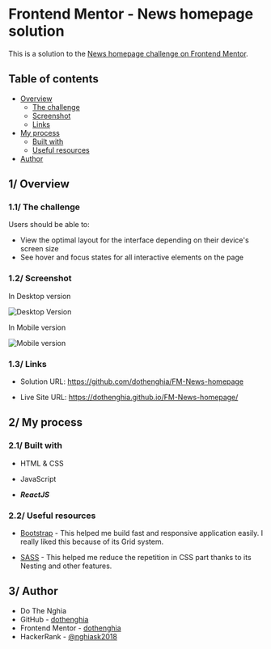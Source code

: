 # Frontend Mentor - News homepage solution

This is a solution to the [News homepage challenge on Frontend Mentor](https://www.frontendmentor.io/challenges/news-homepage-H6SWTa1MFl).

## Table of contents

- [Overview](#overview)
  - [The challenge](#the-challenge)
  - [Screenshot](#screenshot)
  - [Links](#links)
- [My process](#my-process)
  - [Built with](#built-with)
  - [Useful resources](#useful-resources)
- [Author](#author)


## 1/ Overview

### 1.1/ The challenge

Users should be able to:

- View the optimal layout for the interface depending on their device's screen size
- See hover and focus states for all interactive elements on the page

### 1.2/ Screenshot

In Desktop version

![Desktop Version](https://user-images.githubusercontent.com/63101932/214509936-091459cd-60aa-47e8-b68d-2b12cf5dd535.png)

In Mobile version

![Mobile version](https://user-images.githubusercontent.com/63101932/214510572-2c535841-bf16-4103-8ba2-5d38857b579d.png)


### 1.3/ Links

- Solution URL: https://github.com/dothenghia/FM-News-homepage

- Live Site URL: https://dothenghia.github.io/FM-News-homepage/

## 2/ My process

### 2.1/ Built with

- HTML & CSS

- JavaScript

- ***ReactJS***


### 2.2/ Useful resources

- [Bootstrap](https://getbootstrap.com/) - This helped me build fast and responsive application easily. I really liked this because of its Grid system.

- [SASS](https://sass-lang.com/) - This helped me reduce the repetition in CSS part thanks to its Nesting and other features.


## 3/ Author

- Do The Nghia
- GitHub - [dothenghia](https://github.com/dothenghia)
- Frontend Mentor - [dothenghia](https://www.frontendmentor.io/profile/dothenghia)
- HackerRank - [@nghiask2018](https://www.hackerrank.com/nghiask2018)